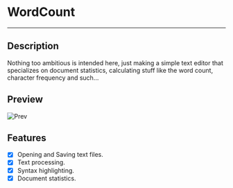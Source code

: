 # WordCount
---

## Description
Nothing too ambitious is intended here, just making a simple text editor that specializes on document statistics, calculating stuff like the word count, character frequency and such...

## Preview
![Prev](https://i.imgur.com/PDf74Y9.png)

## Features
- [X] Opening and Saving text files.
- [X] Text processing.
- [X] Syntax highlighting.
- [X] Document statistics.
